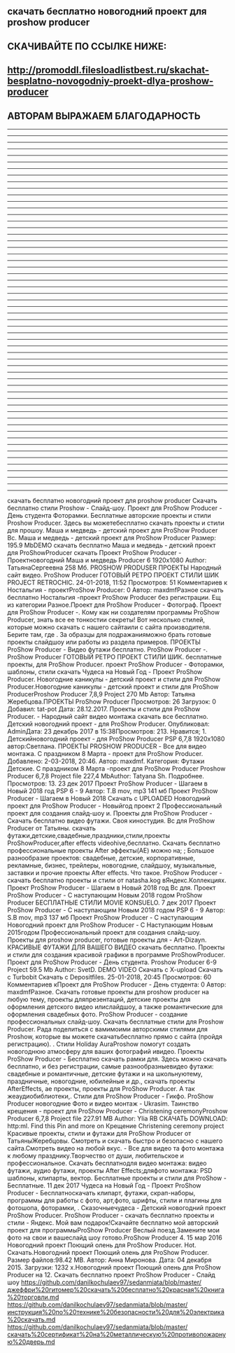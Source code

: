 скачать бесплатно новогодний проект для proshow producer
--------------------------------------------------
СКАЧИВАЙТЕ ПО ССЫЛКЕ НИЖЕ:
--------------------------------------------------
http://promoddl.filesloadlistbest.ru/skachat-besplatno-novogodniy-proekt-dlya-proshow-producer
--------------------------------------------------
АВТОРАМ ВЫРАЖАЕМ БЛАГОДАРНОСТЬ
--------------------------------------------------
--------------------------------------------------
--------------------------------------------------
--------------------------------------------------
--------------------------------------------------
--------------------------------------------------
--------------------------------------------------
--------------------------------------------------
--------------------------------------------------
--------------------------------------------------
--------------------------------------------------
--------------------------------------------------
--------------------------------------------------
--------------------------------------------------
--------------------------------------------------
--------------------------------------------------
--------------------------------------------------
--------------------------------------------------
--------------------------------------------------
--------------------------------------------------
--------------------------------------------------
--------------------------------------------------
--------------------------------------------------
--------------------------------------------------
--------------------------------------------------
--------------------------------------------------
--------------------------------------------------
--------------------------------------------------
--------------------------------------------------
--------------------------------------------------
--------------------------------------------------
--------------------------------------------------
--------------------------------------------------
--------------------------------------------------
--------------------------------------------------
--------------------------------------------------
--------------------------------------------------
--------------------------------------------------
--------------------------------------------------
--------------------------------------------------
--------------------------------------------------
--------------------------------------------------
--------------------------------------------------
--------------------------------------------------
--------------------------------------------------
--------------------------------------------------
--------------------------------------------------
--------------------------------------------------
--------------------------------------------------
--------------------------------------------------
--------------------------------------------------
--------------------------------------------------
--------------------------------------------------
--------------------------------------------------
--------------------------------------------------
--------------------------------------------------
--------------------------------------------------
скачать бесплатно новогодний проект для proshow producer Скачать бесплатно стили Proshow - Слайд-шоу. Проект для ProShow Producer - День студента  Фоторамки. Бесплатные авторские проекты и стили Proshow Producer. Здесь вы можетебесплатно скачать проекты и стили для прошоу. Маша и медведь - детский проект для ProShow Producer  Вс. Маша и медведь - детский проект для ProShow Producer Размер: 195.9 MbDEMO скачать бесплатно Маша и медведь - детский проект для ProShowProducer скачать   Проект ProShow Producer - Проектновогодний Маша и медведь Producer 6  1920x1080  Author: ТатьянаСергеевна 258 Мб. PROSHOW PRODUSER ПРОЕКТЫ  Народный сайт видео. ProShow Producer ГОТОВЫЙ РЕТРО ПРОЕКТ СТИЛИ ШИК PROJECT RETROCHIC. 24-01-2018, 11:52  Просмотров: 51  Комментариев к Ностальгия - проектProShow Producer: 0  Автор: maxdmfРазное скачать бесплатно Ностальгия -проект ProShow Producer без регистрации. Ещ из категории Разное.Проект для ProShow Producer - Фотограф. Проект для ProShow Producer -. Кому как ни создателям программы ProShow Producer, знать все ее тонкостии секреты!  Вот несколько стилей, которые можно скачать с нашего сайтаили с сайта производителя. Берите там, где . За образцы для подражанияможно брать готовые проекты слайдшоу или работы из раздела примеров. ПРОЕКТЫ ProShow Producer - Видео футажи бесплатно. ProShow Producer -. ProShow Producer ГОТОВЫЙ РЕТРО ПРОЕКТ СТИЛИ ШИК. бесплатные проекты, для ProShow Producer. проект ProShow Producer - Фоторамки, шаблоны, стили скачать
Чудеса на Новый Год - Проект ProShow Producer. Новогодние каникулы - детский проект и стили для ProShow Producer.Новогодние каникулы - детский проект и стили для ProShow ProducerProshow Producer 7,8,9  Project  270 Mb Автор: Татьяна Жеребцова.ПРОЕКТЫ ProShow Producer  Просмотров: 26  Загрузок: 0  Добавил: tat-pot  Дата: 28.12.2017. Проекты и стили для ProShow Producer. - Народный сайт видео монтажа скачать все бесплатно.  Детский новогодний проект - для ProShow Producer. Опубликовал: AdminДата: 23 декабрь 2017 в 15:38Просмотров: 213. Нравится; 1. Детскийновогодний проект - для ProShow Producer PSP 6,7,8 1920x1080 автор:Светлана. ПРОЕКТЫ PROSHOW PRODUCER - Все для видео монтажа. С праздником 8 Марта - проект для ProShow Producer. Добавлено: 2-03-2018, 20:46. Автор: maxdmf. Категория: Футажи  Детские. С праздником 8 Марта -проект для ProShow Producer Proshow Producer 6,7,8  Project file  227,4 MbAuthor: Tatyana Sh. Подробнее. Просмотров: 13. 23 дек 2017  Проект ProShow Producer - Шагаем в Новый 2018 год PSP 6 - 9  Автор: T.B mov, mp3  141 мб Проект ProShow Producer - Шагаем в Новый 2018 Скачать с UPLOADED  Новогодний проект для ProShow Producer - Новыйгод проект 2 Профессиональный проект для создания слайд-шоу и. Проекты для ProShow Producer - Скачать бесплатно видео футажи. Своя киностудия. Вс для ProShow Producer от Татьяны. скачать футажи,детские,свадебные,праздники,стили,проекты ProShowProducer,after effects videohive,бесплатно. Скачать бесплатно профессиональные проекты After эффекты(АЕ) можно на; ; Большое разнообразие проектов: свадебные, детские, корпоративные, рекламные, бизнес, трейлеры, новогодние, слайдшоу, музыкальные, заставки и прочие проекты After effects. Что такое. ProShow Producer - скачать бесплатно проекты и стили от natasha.kog  вЯндекс.Коллекциях. Проект ProShow Producer - Шагаем в Новый 2018 год  Вс для. Проект ProShow Producer - С наступающим Новым 2018 годом
ProShow Producer БЕСПЛАТНЫЕ СТИЛИ MOVIE  KONSUELO. 7 дек 2017  Проект ProShow Producer - С наступающим Новым 2018 годом PSP 6 - 9 Автор: S.B  mov, mp3  137 мб Проект ProShow Producer - С наступающим Новогодний проект для ProShow Producer - С Наступающим Новым 2015годом Профессиональный проект для создания слайд-шоу. Проекты для proshow producer, готовые проекты для  - Art-Dizayn. КРАСИВЫЕ ФУТАЖИ ДЛЯ ВАШЕГО ВИДЕО скачать бесплатно. Проекты и стили для создания красивой графики в программе ProShowProducer. Проект для ProShow Producer - День студента. Proshow Producer 6-9  Project 59.5 Mb Author: SvetD. DEMO VIDEO  Скачать с X-upload  Скачать с Turbobit Скачать с Depositfiles. 25-01-2018, 20:45  Просмотров: 60  Комментариев кПроект для ProShow Producer - День студента: 0  Автор: maxdmfРазное. Скачать готовые проекты для proshow producer на любую тему, проекты дляпрезентаций, детские проекты для оформления детского видео илислайдшоу, а также романтические для оформления свадебных фото. ProShow Producer - создание профессиональных слайд-шоу. Скачать бесплатные стили для Proshow Producer.  Рада поделиться с вамимоими авторскими стилями для Proshow, которые вы можете скачатьбесплатно прямо с сайта (пройдя регистрацию). . Стили Holiday AuraProshow помогут создать новогоднюю атмосферу для ваших фотографий ивидео. Проекты ProShow Producer - Бесплатно скачать рамки для. Здесь можно скачать бесплатно, и без регистрации, самые разнообразныевидео футажи: свадебные и романтичные, детские футажи и на школьнуютему, праздничные, новогодние, юбилейные и др., скачать проекты AfterEffects, ае проекты, проекты для ProShow Producer. А так жеаудиобиблиотеки,. Стили для ProShow Producer - Гикфо. ProShow Producer новогодние  Фото и видео монтаж - Ukrasim. Таинство крещения - проект для ProShow Producer - Christening ceremonyProshow Producer 6,7,8  Project file  227.91 MB Author: Ylia RB СКАЧАТЬ DOWNLOAD: http:ml. Find this Pin and more on Крещение  Christening ceremony project
Красивые проекты, стили и футажи для ProShow Producer от ТатьяныЖеребцовы. Смотреть и скачать быстро и безопасно с нашего сайта.Смотреть видео на любой вкус. - Все для видео та фото монтажа к любому празднику.Творчество от души, любительское и профессиональное. Скачать бесплатнодля видео монтажа: видео футажи, аудио футажи, проекты After Effects;дляфото монтажа: PSD шаблоны, клипарты, вектор. Бесплатные проекты и стили для ProShow - Бесплатные. 11 дек 2017  Чудеса на Новый Год - Проект ProShow Producer   - Бесплатноскачать клипарт, футажи, скрап-наборы, программы для работы с фото, арт,фото, шрифты, стили и плагины для фотошопа, фоторамки, . Сказочныечудеса - Детский новогодний проект ProShow Producer. ProShow Producer - скачать бесплатно проекты и стили - Яндекс. Мой вам подарок!Скачайте бесплатно мой авторский проект для программыProShow Producer Веслый поезд.Замените мои фото на свои и вашеслайд шоу готово.ProShow Producer 4. 15 мар 2016  Новогодний проект Поющий олень для ProShow Producer. Hot. Скачать.Новогодний проект Поющий олень для ProShow Producer. Размер файлов:98.42 MB. Автор: Анна Миронова. Дата: 04 декабря 2015. Загрузки: 1232 x.Новогодний проект Поющий олень для ProShow Producer на 12. Скачать бесплатно проект ProShow Producer  - Слайд шоу
https://github.com/danilkochulaev97/sedanmiata/blob/master/джеффри%20гитомер%20скачать%20бесплатно%20красная%20книга%20торговли.md
https://github.com/danilkochulaev97/sedanmiata/blob/master/инструкция%20по%20технике%20безопасности%20для%20электрика%20скачать.md
https://github.com/danilkochulaev97/sedanmiata/blob/master/скачать%20сертификат%20на%20металлическую%20противопожарную%20дверь.md